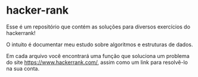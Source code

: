 # hacker-rank
Esse é um repositório que contém as soluções para diversos exercícios do hackerrank!

O intuito é documentar meu estudo sobre algoritmos e estruturas de dados.

Em cada arquivo você encontrará uma função que soluciona um problema do site https://www.hackerrank.com/, assim como um link para resolvê-lo na sua conta.
